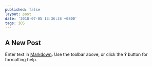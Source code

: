 ```yaml
---
published: false
layout: post
date: '2018-07-05 13:36:38 +0800'
tags: iOS
---
```

## A New Post

Enter text in [Markdown](http://daringfireball.net/projects/markdown/). Use the toolbar above, or click the **?** button for formatting help.
